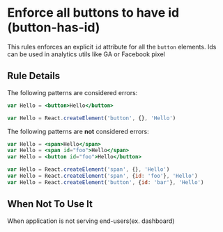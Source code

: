 # Enforce all buttons to have id (button-has-id)

This rules enforces an explicit `id` attribute for all the `button` elements.
Ids can be used in analytics utils like GA or Facebook pixel

## Rule Details

The following patterns are considered errors:

```jsx
var Hello = <button>Hello</button>

var Hello = React.createElement('button', {}, 'Hello')
```

The following patterns are **not** considered errors:

```jsx
var Hello = <span>Hello</span>
var Hello = <span id="foo">Hello</span>
var Hello = <button id="foo">Hello</button>

var Hello = React.createElement('span', {}, 'Hello')
var Hello = React.createElement('span', {id: 'foo'}, 'Hello')
var Hello = React.createElement('button', {id: 'bar'}, 'Hello')
```

## When Not To Use It

When application is not serving end-users(ex. dashboard)

